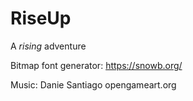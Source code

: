 
# RiseUp

A *rising* adventure

Bitmap font generator:
https://snowb.org/

Music: Danie Santiago opengameart.org
